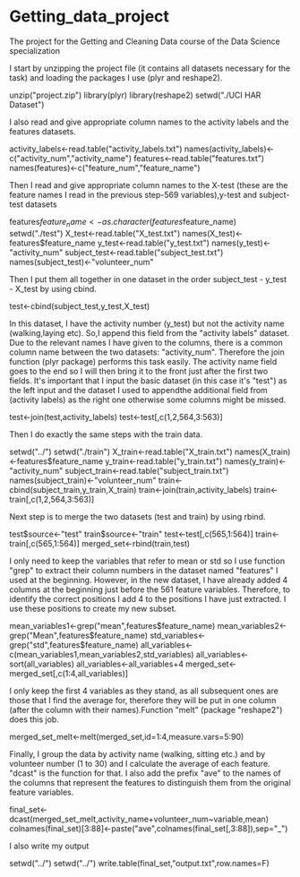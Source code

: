 # Getting_data_project

The project for the Getting and Cleaning Data course of the Data Science specialization

I start by unzipping the project file (it contains all datasets necessary for the task) and loading the packages I use (plyr and reshape2).

unzip("project.zip")
library(plyr)
library(reshape2)
setwd("./UCI HAR Dataset")


I also read and give appropriate column names to the activity labels and the features datasets.

activity_labels<-read.table("activity_labels.txt")
names(activity_labels)<-c("activity_num","activity_name")
features<-read.table("features.txt")
names(features)<-c("feature_num","feature_name")


Then I read and give appropriate column names to the X-test (these are the feature names I read in the previous step-569 variables),y-test and subject-test datasets

features$feature_name<-as.character(features$feature_name)
setwd("./test")
X_test<-read.table("X_test.txt")
names(X_test)<-features$feature_name
y_test<-read.table("y_test.txt")
names(y_test)<-"activity_num"
subject_test<-read.table("subject_test.txt")
names(subject_test)<-"volunteer_num"


Then I put them all together in one dataset in the order subject_test - y_test - X_test by using cbind.

test<-cbind(subject_test,y_test,X_test)


In this dataset, I have the activity number (y_test) but not the activity name (walking,laying etc). So,I append this field from the "activity labels" dataset.
Due to the relevant names I have given to the columns, there is a common column name between the two datasets: "activity_num". Therefore the join function
(plyr package) performs this task easily. The activity name field goes to the end so I will then bring it to the front just after the first two fields.
It's important that I input the basic dataset (in this case it's "test") as the left input and the dataset I used to appendthe additional field from
(activity labels) as the right one otherwise some columns might be missed.

test<-join(test,activity_labels)
test<-test[,c(1,2,564,3:563)]


Then I do exactly the same steps with the train data.

setwd("../")
setwd("./train")
X_train<-read.table("X_train.txt")
names(X_train)<-features$feature_name
y_train<-read.table("y_train.txt")
names(y_train)<-"activity_num"
subject_train<-read.table("subject_train.txt")
names(subject_train)<-"volunteer_num"
train<-cbind(subject_train,y_train,X_train)
train<-join(train,activity_labels)
train<-train[,c(1,2,564,3:563)]


Next step is to merge the two datasets (test and train) by using rbind.

test$source<-"test"
train$source<-"train"
test<-test[,c(565,1:564)]
train<-train[,c(565,1:564)]
merged_set<-rbind(train,test)


I only need to keep the variables that refer to mean or std so I use function "grep" to extract their column numbers in the dataset
named "features" I used at the beginning. However, in the new dataset, I have already added 4 columns at the beginning just before the 561 feature variables.
Therefore, to identify the correct positions I add 4 to the positions I have just extracted. I use these positions to create my new subset.

mean_variables1<-grep("mean",features$feature_name)
mean_variables2<-grep("Mean",features$feature_name)
std_variables<-grep("std",features$feature_name)
all_variables<-c(mean_variables1,mean_variables2,std_variables)
all_variables<-sort(all_variables)
all_variables<-all_variables+4
merged_set<-merged_set[,c(1:4,all_variables)]


I only keep the first 4 variables as they stand, as all subsequent ones are those that I find the average for, therefore
they will be put in one column (after the column with their names).Function "melt" (package "reshape2") does this job.

merged_set_melt<-melt(merged_set,id=1:4,measure.vars=5:90)

Finally, I group the data by activity name (walking, sitting etc.) and by volunteer number (1 to 30) and I calculate the average of each feature. "dcast" is the
function for that. I also add the prefix "ave" to the names of the columns that represent the features to distinguish them from the original feature variables.

final_set<-dcast(merged_set_melt,activity_name+volunteer_num~variable,mean)
colnames(final_set)[3:88]<-paste("ave",colnames(final_set[,3:88]),sep="_")

I also write my output 

setwd("../")
setwd("../")
write.table(final_set,"output.txt",row.names=F)



